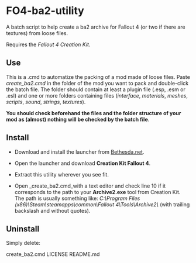 # FO4-ba2-utility

A batch script to help create a ba2 archive for Fallout 4 (or two if there are textures) from loose files.

Requires the *Fallout 4 Creation Kit*.

## Use

 This is a .cmd to automatize the packing of a mod made of loose files. Paste *create_ba2.cmd* in the folder of the mod you want to pack and double-click the batch file. The folder should contain at least a plugin file (.esp, .esm or .esl) and one or more folders containing files (*interface*, *materials*, *meshes*, *scripts*, *sound*, *strings*, *textures*).

**You should check beforehand the files and the folder structure of your mod as (almost) nothing will be checked by the batch file**.

## Install

* Download and install the launcher from [Bethesda.net](https://bethesda.net/en/game/bethesda-launcher).

* Open the launcher and download **Creation Kit Fallout 4**.

* Extract this utility wherever you see fit.

* Open _create_ba2.cmd_with a text editor and check line 10 if it corresponds to the path to your **Archive2.exe** tool from Creation Kit. The path is usually  something like: *C:\\Program Files (x86)\\Steam\\steamapps\\common\\Fallout 4\\Tools\\Archive2\\* (with trailing backslash and without quotes).

## Uninstall

Simply delete:

 create_ba2.cmd
 LICENSE
 README.md
